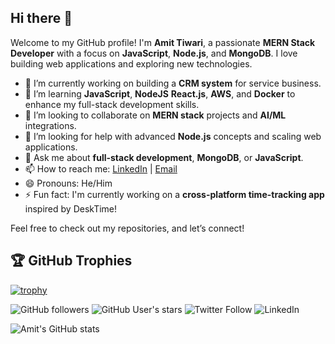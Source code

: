 ## Hi there 👋

Welcome to my GitHub profile! I'm **Amit Tiwari**, a passionate **MERN Stack Developer** with a focus on **JavaScript**, **Node.js**, and **MongoDB**. I love building web applications and exploring new technologies.

<!--
**Codewithdarks/Codewithdarks** is a ✨ _special_ ✨ repository because its `README.md` (this file) appears on your GitHub profile.
Here are some ideas to get you started:
-->

- 🔭 I’m currently working on building a **CRM system** for service business.
- 🌱 I’m learning **JavaScript**, **NodeJS** **React.js**, **AWS**, and **Docker** to enhance my full-stack development skills.
- 👯 I’m looking to collaborate on **MERN stack** projects and **AI/ML** integrations.
- 🤔 I’m looking for help with advanced **Node.js** concepts and scaling web applications.
- 💬 Ask me about **full-stack development**, **MongoDB**, or **JavaScript**.
- 📫 How to reach me: [LinkedIn](https://www.linkedin.com/in/amit-tiwari-dev) | [Email](mailto:amit.tiwari@example.com)
- 😄 Pronouns: He/Him
- ⚡ Fun fact: I'm currently working on a **cross-platform time-tracking app** inspired by DeskTime!

Feel free to check out my repositories, and let’s connect!

## 🏆 GitHub Trophies

[![trophy](https://github-profile-trophy.vercel.app/?username=codewithdarks&theme=radical&column=7)](https://github.com/ryo-ma/github-profile-trophy)


![GitHub followers](https://img.shields.io/github/followers/codewithdarks?label=Followers&style=social)
![GitHub User's stars](https://img.shields.io/github/stars/codewithdarks?style=social)
![Twitter Follow](https://img.shields.io/twitter/follow/codewithdarks?style=social)
![LinkedIn](https://img.shields.io/badge/LinkedIn-Connect-blue?logo=linkedin)


![Amit's GitHub stats](https://github-readme-stats.vercel.app/api?username=codewithdarks&show_icons=true&theme=radical)
